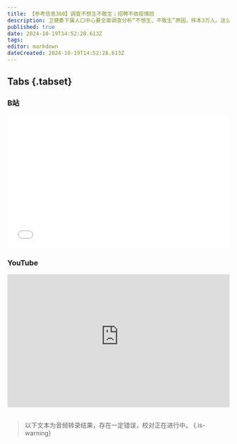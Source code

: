 ```yaml
---
title: 【参考信息360】调查不想生不敢生；招聘不收疫情班
description: 卫健委下属人口中心要全面调查分析“不想生、不敢生”原因，样本3万人。这么多年还没分析出来？不过以前问题是“想生不敢生”，现在是“不想生不敢生”。90后00后跑步入场A股，有人贷款10万炒股，亏完本金还倒赔七千。前三季度全国人均可支配收入中位数25978元，企业就业人员周平均工作时间48.8小时。有企业招聘不接收“疫情班”，收赤裸裸的就业歧视，但也意味着“网课一代”的问题放大。三星印度工厂罢工结束。
published: true
date: 2024-10-19T14:52:28.613Z
tags: 
editor: markdown
dateCreated: 2024-10-19T14:52:28.613Z
---
```


## Tabs {.tabset}
### B站
<div style="position: relative; padding: 30% 45%;">
<iframe style="position: absolute; width: 100%; height: 100%; left: 0; top: 0;" src="//player.bilibili.com/player.html?&bvid=BV12FCoYHEww&page=1&as_wide=1&high_quality=1&danmaku=1&autoplay=0" scrolling="no" border="0" frameborder="no" framespacing="0" allowfullscreen="true"></iframe>
</div>

### YouTube
<div style="position: relative; padding: 30% 45%;">
<iframe style="position: absolute; top: 0; left: 0; width: 100%; height: 100%;" src="https://www.youtube-nocookie.com/embed/YouTubeVID" title="YouTube video player" frameborder="0" allow="accelerometer; autoplay; clipboard-write; encrypted-media; gyroscope; picture-in-picture" allowfullscreen></iframe>
</div>

## 

> 以下文本为音频转录结果，存在一定错误，校对正在进行中。
{.is-warning}


